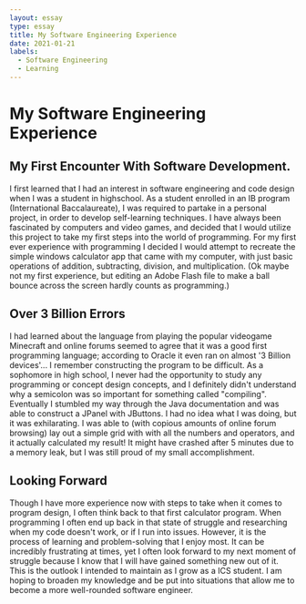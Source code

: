 ```yaml
---
layout: essay
type: essay
title: My Software Engineering Experience
date: 2021-01-21
labels:
  - Software Engineering
  - Learning
---
```


# My Software Engineering Experience

## My First Encounter With Software Development.

I first learned that I had an interest in software engineering and code design when I was a student in highschool. As a
student enrolled in an IB program (International Baccalaureate), I was required to partake in a personal project, in
order to develop self-learning techniques. I have always been fascinated by computers and video games, and decided that
I would utilize this project to take my first steps into the world of programming. For my first ever experience with 
programming I decided I would attempt to recreate the simple windows calculator app that came with my computer, with 
just basic operations of addition, subtracting, division, and multiplication. (Ok maybe not my first experience, but 
editing an Adobe Flash file to make a ball bounce across the screen hardly counts as programming.)

## Over 3 Billion Errors

I had learned about the language from playing the popular videogame Minecraft and online forums seemed to agree that it
was a good first programming language; according to Oracle it even ran on almost '3 Billion devices'... I remember 
constructing the program to be difficult. As a sophomore in high school, I never had the opportunity to study
any programming or concept design concepts, and I definitely didn't understand why a semicolon was so important for 
something called "compiling". Eventually I stumbled my way through the Java documentation and was able to construct a 
JPanel with JButtons. I had no idea what I was doing, but it was exhilarating. I was able to (with copious amounts of 
online forum browsing) lay out a simple grid with with all the numbers and operators, and it actually calculated my 
result! It might have crashed after 5 minutes due to a memory leak, but I was still proud of my small accomplishment.

## Looking Forward

Though I have more experience now with steps to take when it comes to program design, I often think back to that first
calculator program. When programming I often end up back in that state of struggle and researching when my code doesn't
work, or if I run into issues. However, it is the process of learning and problem-solving that I enjoy most. It can be
incredibly frustrating at times, yet I often look forward to my next moment of struggle because I know that I will have
gained something new out of it. This is the outlook I intended to maintain as I grow as a ICS student. I am hoping to 
broaden my knowledge and be put into situations that allow me to become a more well-rounded software engineer.
